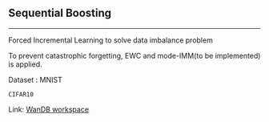 ## Sequential Boosting
----------------------------------------------------------------------------------

Forced Incremental Learning to solve data imbalance problem 

To prevent catastrophic forgetting, EWC and mode-IMM(to be implemented) is applied.

Dataset :
    MNIST
    
    CIFAR10
    
Link: [WanDB workspace](https://app.wandb.ai/jeoni/CIFAR!0?workspace=user-jeoni)

